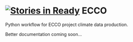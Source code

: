 [![Stories in Ready](https://badge.waffle.io/benlaken/ECCO.png?label=ready&title=Ready)](https://waffle.io/benlaken/ECCO)
ECCO
====

Python workflow for ECCO project climate data production.

Better documentation coming soon...